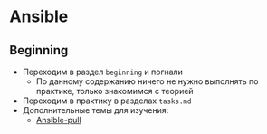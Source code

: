 # Ansible
## Beginning
- Переходим в раздел `beginning` и погнали
  - По данному содержанию ничего не нужно выполнять по практике, только знакомимся с теорией
- Переходим в практику в разделах `tasks.md`
- Дополнительные темы для изучения:
  - [Ansible-pull](https://habr.com/ru/articles/890276/)
